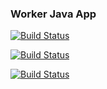 ### Worker Java App

[![Build Status](http://104.248.148.137:8080/buildStatus/icon?job=instavote%2Fworker-build)](http://104.248.148.137:8080/job/instavote/job/worker-build/)

[![Build Status](http://104.248.148.137:8080/buildStatus/icon?job=instavote%2Fworker-test&subject=Unittest)](http://104.248.148.137:8080/job/instavote/job/worker-test/)

[![Build Status](http://104.248.148.137:8080/buildStatus/icon?job=instavote%2Fworker-package)](http://104.248.148.137:8080/job/instavote/job/worker-package/)

